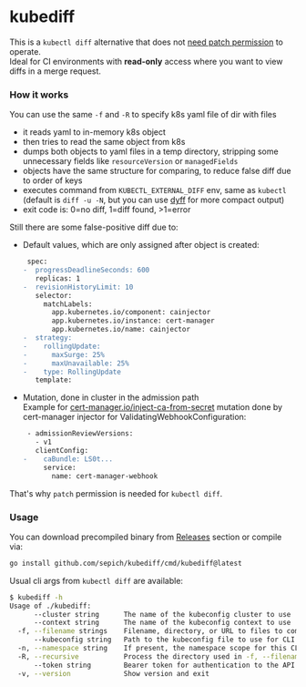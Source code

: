 kubediff
========

This is a `kubectl diff` alternative that does not [need patch permission](https://github.com/kubernetes/kubectl/issues/981) to operate.  
Ideal for CI environments with **read-only** access where you want to view diffs in a merge request.

### How it works
You can use the same `-f` and `-R` to specify k8s yaml file of dir with files
- it reads yaml to in-memory k8s object
- then tries to read the same object from k8s
- dumps both objects to yaml files in a temp directory, stripping some unnecessary fields like `resourceVersion` or `managedFields`
- objects have the same structure for comparing, to reduce false diff due to order of keys
- executes command from `KUBECTL_EXTERNAL_DIFF` env, same as `kubectl` (default is `diff -u -N`, but you can use [dyff](https://github.com/homeport/dyff?tab=readme-ov-file#use-cases-and-examples) for more compact output)
- exit code is: 0=no diff, 1=diff found, >1=error

Still there are some false-positive diff due to:
- Default values, which are only assigned after object is created:
  ```diff
   spec:
  -  progressDeadlineSeconds: 600
     replicas: 1
  -  revisionHistoryLimit: 10
     selector:
       matchLabels:
         app.kubernetes.io/component: cainjector
         app.kubernetes.io/instance: cert-manager
         app.kubernetes.io/name: cainjector
  -  strategy:
  -    rollingUpdate:
  -      maxSurge: 25%
  -      maxUnavailable: 25%
  -    type: RollingUpdate
     template:
  ```
- Mutation, done in cluster in the admission path  
Example for [cert-manager.io/inject-ca-from-secret](https://cert-manager.io/docs/concepts/ca-injector/#injecting-ca-data-from-a-secret-resource) mutation done by cert-manager injector for ValidatingWebhookConfiguration:
  ```diff
   - admissionReviewVersions:
     - v1
     clientConfig:
  -    caBundle: LS0t...
       service:
         name: cert-manager-webhook
  ```
That's why `patch` permission is needed for `kubectl diff`.

### Usage
You can download precompiled binary from [Releases](https://github.com/sepich/kubediff/releases) section or compile via:
```bash
go install github.com/sepich/kubediff/cmd/kubediff@latest
```
Usual cli args from `kubectl diff` are available:
```bash
$ kubediff -h
Usage of ./kubediff:
      --cluster string      The name of the kubeconfig cluster to use
      --context string      The name of the kubeconfig context to use
  -f, --filename strings    Filename, directory, or URL to files to compare
      --kubeconfig string   Path to the kubeconfig file to use for CLI requests
  -n, --namespace string    If present, the namespace scope for this CLI request
  -R, --recursive           Process the directory used in -f, --filename recursively
      --token string        Bearer token for authentication to the API server
  -v, --version             Show version and exit
```
